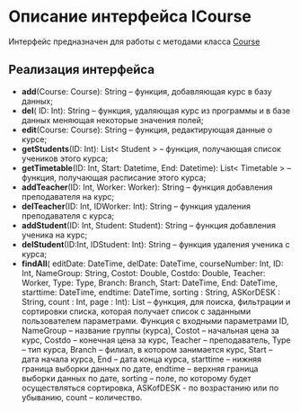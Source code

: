 # Описание интерфейса ICourse
Интерфейс предназначен для работы с методами класса [Course](./Course.md "Класс Course")

## Реализация интерфейса

* **add**(Course: Course): String – функция, добавляющая  курс в базу данных;
* **del**( ID: Int): String –  функция, удаляющая курс из программы и в базе данных меняющая некоторые значения полей;
* **edit**(Course: Course): String – функция, редактирующая данные о курсе;
* **getStudents**(ID: Int): List< Student > – функция, получающая список учеников этого курса;
* **getTimetable**(ID: Int,  Start: Datetime, End: Datetime): List< Timetable > – функция, получающая расписание этого курса;
* **addTeacher**(ID: Int,  Worker: Worker): String – функция добавления преподавателя на курс;
* **delTeacher**(ID: Int, IDWorker: Int): String – функция удаления преподавателя с курса;
* **addStudent**(ID: Int, Student: Student): String – функция добавления ученика на курс;
* **delStudent**(ID:Int, IDStudent: Int): String – функция удаления ученика с курса;
* **findAll**(  editDate:	DateTime, delDate:	DateTime, courseNumber: Int, ID: Int, NameGroup: String, Costot: Double, Costdo: Double, Teacher: Worker, Type: Type, Branch: Branch, Start: DateTime, End: DateTime, starttime: DateTime, endtime: DateTime, sorting : String, ASKorDESK : String,  count : Int, page : Int): List<Course> – функция, для поиска, фильтрации и сортировки списка, которая получает список с заданными пользователем параметрами.
Функция с входными параметрами ID, NameGroup – название группы (курса), Costot – начальная цена за курс, Costdo – конечная цена за курс, Teacher – преподаватель, Type – тип курса, Branch – филиал, в котором занимается курс, Start – дата начала курса, End – дата конца курса, starttime – нижняя граница выборки данных по дате, endtime – верхняя граница выборки данных по дате, sorting – поле, по которому будет осуществляться сортировка, ASKofDESK - по возрастанию или по убыванию,  count – количество.  




